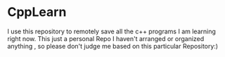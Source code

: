 # CppLearn
I use this repository to remotely save all the c++ programs I am learning right now.
This just a personal Repo I haven't arranged or organized anything , so please don't judge me based on this particular Repository:)
